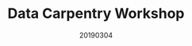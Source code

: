---
title: Data Carpentry Workshop
date: 20190304
end_date: 20190305
instructors:
- Stephanie Thiede
- Zena Lapp
helpers:
- Mike Wolfe
site: https://UMSWC.github.io/2019-03-04-umich-genomics
etherpad: http://pad.software-carpentry.org/2019-03-04-umich-genomics
eventbrite: 
---